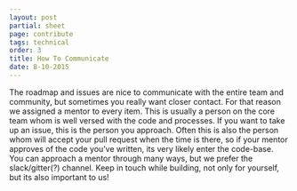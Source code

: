 ```yaml
---
layout: post
partial: sheet
page: contribute
tags: technical
order: 3
title: How To Communicate
date: 8-10-2015
---
```

The roadmap and issues are nice to communicate with the entire team and community, but sometimes you really want closer contact. For that reason we assigned a mentor to every item. This is usually a person on the core team whom is well versed with the code and processes. If you want to take up an issue, this is the person you approach. Often this is also the person whom will accept your pull request when the time is there, so if your mentor approves of the code you’ve written, its very likely enter the code-base. You can approach a mentor through many ways, but we prefer the slack/gitter(?) channel. Keep in touch while building, not only for yourself, but its also important to us! 
